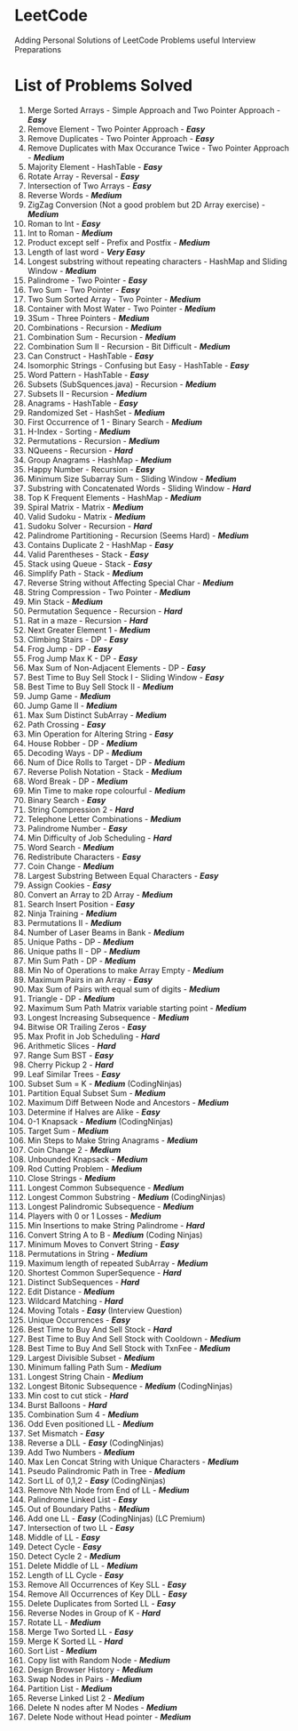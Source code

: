 # LeetCode
Adding Personal Solutions of LeetCode Problems useful Interview Preparations

# List of Problems Solved
1. Merge Sorted Arrays - Simple Approach and Two Pointer Approach - _**Easy**_
2. Remove Element - Two Pointer Approach - _**Easy**_
3. Remove Duplicates - Two Pointer Approach - _**Easy**_
4. Remove Duplicates with Max Occurance Twice - Two Pointer Approach - _**Medium**_
5. Majority Element - HashTable - _**Easy**_
6. Rotate Array - Reversal - _**Easy**_
7. Intersection of Two Arrays - _**Easy**_
8. Reverse Words - _**Medium**_
9. ZigZag Conversion (Not a good problem but 2D Array exercise) - _**Medium**_
10. Roman to Int - _**Easy**_
11. Int to Roman - _**Medium**_
12. Product except self - Prefix and Postfix - _**Medium**_
13. Length of last word - _**Very Easy**_
14. Longest substring without repeating characters - HashMap and Sliding Window - _**Medium**_
15. Palindrome - Two Pointer - _**Easy**_
16. Two Sum - Two Pointer - _**Easy**_
17. Two Sum Sorted Array - Two Pointer - _**Medium**_
18. Container with Most Water - Two Pointer - _**Medium**_
19. 3Sum - Three Pointers - _**Medium**_
20. Combinations - Recursion - _**Medium**_
21. Combination Sum - Recursion - _**Medium**_
22. Combination Sum II - Recursion - Bit Difficult - _**Medium**_
23. Can Construct - HashTable - _**Easy**_
24. Isomorphic Strings - Confusing but Easy - HashTable - _**Easy**_
25. Word Pattern - HashTable - _**Easy**_
26. Subsets (SubSquences.java) - Recursion - _**Medium**_
27. Subsets II - Recursion - _**Medium**_
28. Anagrams - HashTable - _**Easy**_
29. Randomized Set - HashSet - _**Medium**_
30. First Occurrence of 1 - Binary Search - _**Medium**_
31. H-Index - Sorting - _**Medium**_
32. Permutations - Recursion - _**Medium**_
33. NQueens - Recursion - _**Hard**_
34. Group Anagrams - HashMap - _**Medium**_
35. Happy Number - Recursion - _**Easy**_
36. Minimum Size Subarray Sum - Sliding Window - _**Medium**_
37. Substring with Concatenated Words - Sliding Window - _**Hard**_
38. Top K Frequent Elements - HashMap -  _**Medium**_
39. Spiral Matrix - Matrix - _**Medium**_
40. Valid Sudoku - Matrix - _**Medium**_
41. Sudoku Solver - Recursion - _**Hard**_
42. Palindrome Partitioning - Recursion (Seems Hard) - _**Medium**_
43. Contains Duplicate 2 - HashMap - _**Easy**_
44. Valid Parentheses - Stack - _**Easy**_
45. Stack using Queue - Stack - _**Easy**_
46. Simplify Path - Stack - _**Medium**_
47. Reverse String without Affecting Special Char - _**Medium**_
48. String Compression - Two Pointer - _**Medium**_
49. Min Stack - _**Medium**_
50. Permutation Sequence - Recursion - _**Hard**_
51. Rat in a maze - Recursion - _**Hard**_
52. Next Greater Element 1 - _**Medium**_
53. Climbing Stairs - DP - _**Easy**_
54. Frog Jump - DP - _**Easy**_
55. Frog Jump Max K - DP - _**Easy**_
56. Max Sum of Non-Adjacent Elements - DP - _**Easy**_
57. Best Time to Buy Sell Stock I - Sliding Window - _**Easy**_
58. Best Time to Buy Sell Stock II - _**Medium**_
59. Jump Game - _**Medium**_
60. Jump Game II - _**Medium**_
61. Max Sum Distinct SubArray - _**Medium**_
62. Path Crossing - _**Easy**_
63. Min Operation for Altering String - _**Easy**_
64. House Robber - DP - _**Medium**_
65. Decoding Ways - DP - _**Medium**_
66. Num of Dice Rolls to Target - DP - _**Medium**_
67. Reverse Polish Notation - Stack - _**Medium**_
68. Word Break - DP - _**Medium**_
69. Min Time to make rope colourful - _**Medium**_
70. Binary Search - _**Easy**_
71. String Compression 2 - _**Hard**_
72. Telephone Letter Combinations - _**Medium**_
73. Palindrome Number - _**Easy**_
74. Min Difficulty of Job Scheduling - _**Hard**_
75. Word Search - _**Medium**_
76. Redistribute Characters - _**Easy**_
77. Coin Change - _**Medium**_
78. Largest Substring Between Equal Characters - _**Easy**_
79. Assign Cookies - _**Easy**_
80. Convert an Array to 2D Array - _**Medium**_
81. Search Insert Position - _**Easy**_
82. Ninja Training - _**Medium**_
83. Permutations II - _**Medium**_
84. Number of Laser Beams in Bank - _**Medium**_
85. Unique Paths - DP - _**Medium**_
86. Unique paths II - DP - _**Medium**_
87. Min Sum Path - DP - _**Medium**_
88. Min No of Operations to make Array Empty - _**Medium**_
89. Maximum Pairs in an Array - _**Easy**_
90. Max Sum of Pairs with equal sum of digits - _**Medium**_
91. Triangle - DP - _**Medium**_
92. Maximum Sum Path Matrix variable starting point - _**Medium**_
93. Longest Increasing Subsequence - _**Medium**_
94. Bitwise OR Trailing Zeros - _**Easy**_
95. Max Profit in Job Scheduling - _**Hard**_
96. Arithmetic Slices - _**Hard**_
97. Range Sum BST - _**Easy**_
98. Cherry Pickup 2 - _**Hard**_
99. Leaf Similar Trees - _**Easy**_
100. Subset Sum = K - _**Medium**_ (CodingNinjas)
101. Partition Equal Subset Sum - _**Medium**_
102. Maximum Diff Between Node and Ancestors - _**Medium**_
103. Determine if Halves are Alike - _**Easy**_
104. 0-1 Knapsack - _**Medium**_ (CodingNinjas)
105. Target Sum - _**Medium**_ 
106. Min Steps to Make String Anagrams - _**Medium**_
107. Coin Change 2 - _**Medium**_
108. Unbounded Knapsack - _**Medium**_
109. Rod Cutting Problem - _**Medium**_
110. Close Strings - _**Medium**_
111. Longest Common Subsequence - _**Medium**_
112. Longest Common Substring - _**Medium**_ (CodingNinjas)
113. Longest Palindromic Subsequence - _**Medium**_
114. Players with 0 or 1 Losses - _**Medium**_
115. Min Insertions to make String Palindrome - _**Hard**_
116. Convert String A to B - _**Medium**_ (Coding Ninjas)
117. Minimum Moves to Convert String - _**Easy**_
118. Permutations in String - _**Medium**_
119. Maximum length of repeated SubArray - _**Medium**_
120. Shortest Common SuperSequence - _**Hard**_
121. Distinct SubSequences - _**Hard**_
122. Edit Distance - _**Medium**_
123. Wildcard Matching - _**Hard**_
124. Moving Totals - _**Easy**_ (Interview Question)
125. Unique Occurrences - _**Easy**_
126. Best Time to Buy And Sell Stock - _**Hard**_
127. Best Time to Buy And Sell Stock with Cooldown - _**Medium**_
128. Best Time to Buy And Sell Stock with TxnFee - _**Medium**_
129. Largest Divisible Subset - _**Medium**_
130. Minimum falling Path Sum - _**Medium**_
131. Longest String Chain - _**Medium**_
132. Longest Bitonic Subsequence - _**Medium**_ (CodingNinjas)
133. Min cost to cut stick - _**Hard**_
134. Burst Balloons - _**Hard**_
135. Combination Sum 4 - _**Medium**_
136. Odd Even positioned LL - _**Medium**_
137. Set Mismatch - _**Easy**_
138. Reverse a DLL - _**Easy**_ (CodingNinjas)
139. Add Two Numbers - _**Medium**_
140. Max Len Concat String with Unique Characters - _**Medium**_
141. Pseudo Palindromic Path in Tree - _**Medium**_
142. Sort LL of 0,1,2 - _**Easy**_ (CodingNinjas)
143. Remove Nth Node from End of LL - _**Medium**_
144. Palindrome Linked List - _**Easy**_
145. Out of Boundary Paths - _**Medium**_
146. Add one LL - _**Easy**_ (CodingNinjas) (LC Premium)
147. Intersection of two LL - _**Easy**_
148. Middle of LL - _**Easy**_
149. Detect Cycle - _**Easy**_
150. Detect Cycle 2 - _**Medium**_
151. Delete Middle of LL - _**Medium**_
152. Length of LL Cycle - _**Easy**_
153. Remove All Occurrences of Key SLL - _**Easy**_
154. Remove All Occurrences of Key DLL - _**Easy**_
155. Delete Duplicates from Sorted LL - _**Easy**_
156. Reverse Nodes in Group of K - _**Hard**_
157. Rotate LL - _**Medium**_
158. Merge Two Sorted LL - _**Easy**_
159. Merge K Sorted LL - _**Hard**_
160. Sort List - _**Medium**_
161. Copy list with Random Node - _**Medium**_
162. Design Browser History - _**Medium**_
163. Swap Nodes in Pairs - _**Medium**_
164. Partition List - _**Medium**_
165. Reverse Linked List 2 - _**Medium**_
166. Delete N nodes after M Nodes - _**Medium**_
167. Delete Node without Head pointer - _**Medium**_